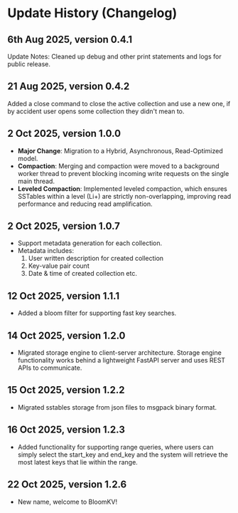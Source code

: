 # Update History (Changelog)

## 6th Aug 2025, version 0.4.1
Update Notes: Cleaned up debug and other print statements and logs for public release.

## 21 Aug 2025, version 0.4.2
Added a close command to close the active collection and use a new one, if by accident user opens some collection they didn't mean to.

## 2 Oct 2025, version 1.0.0
* **Major Change**: Migration to a Hybrid, Asynchronous, Read-Optimized model.
* **Compaction**: Merging and compaction were moved to a background worker thread to prevent blocking incoming write requests on the single main thread.
* **Leveled Compaction**: Implemented leveled compaction, which ensures SSTables within a level (Li+) are strictly non-overlapping, improving read performance and reducing read amplification.

## 2 Oct 2025, version 1.0.7 
* Support metadata generation for each collection. 
* Metadata includes:
    1. User written description for created collection
    2. Key-value pair count
    3. Date & time of created collection
    etc.

## 12 Oct 2025, version 1.1.1 
* Added a bloom filter for supporting fast key searches.

## 14 Oct 2025, version 1.2.0 
* Migrated storage engine to client-server architecture. Storage engine functionality works behind a lightweight FastAPI server and uses REST APIs to communicate.

## 15 Oct 2025, version 1.2.2 
* Migrated sstables storage from json files to msgpack binary format.

## 16 Oct 2025, version 1.2.3
* Added functionality for supporting range queries, where users can simply select the start_key and end_key and the system will retrieve the most latest keys that lie within the range.

## 22 Oct 2025, version 1.2.6
* New name, welcome to BloomKV!
